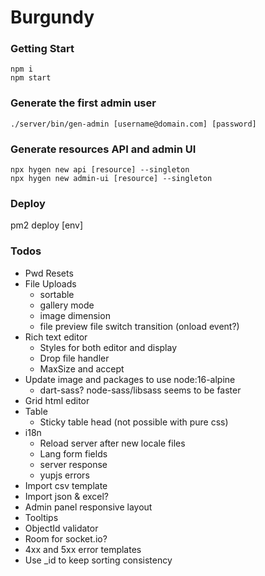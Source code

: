 # Burgundy

### Getting Start
```shell
npm i
npm start
```

### Generate the first admin user
```shell
./server/bin/gen-admin [username@domain.com] [password]
```

### Generate resources API and admin UI
```shell
npx hygen new api [resource] --singleton
npx hygen new admin-ui [resource] --singleton
```

### Deploy
pm2 deploy [env]

### Todos
- Pwd Resets
- File Uploads
    - sortable
    - gallery mode
    - image dimension
    - file preview file switch transition (onload event?)
- Rich text editor
    - Styles for both editor and display
    - Drop file handler
    - MaxSize and accept
- Update image and packages to use node:16-alpine
    - dart-sass? node-sass/libsass seems to be faster
- Grid html editor
- Table
    - Sticky table head (not possible with pure css)
- i18n
    - Reload server after new locale files
    - Lang form fields
    - server response
    - yupjs errors
- Import csv template
- Import json & excel?
- Admin panel responsive layout
- Tooltips
- ObjectId validator
- Room for socket.io?
- 4xx and 5xx error templates
- Use _id to keep sorting consistency